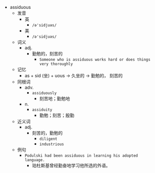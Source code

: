 - assiduous
  - 发音
    - 英
      - `/ə'sidjuəs/`
    - 美
      - `/ə'sidjuəs/`
  - 词义
    - adj.
      - 勤勉的，刻苦的
        - `Someone who is assiduous works hard or does things very thoroughly`
  - 记忆
    - as + sid (坐) + uous → 久坐的 → 勤勉的， 刻苦的
  - 同根词
    - adv.
      - `assiduously`
        - 刻苦地；勤勉地
    - n.
      - `assiduity`
        - 勤勉；刻苦；殷勤
  - 近义词
    - adj.
      - 刻苦的，勤勉的
        - `diligent`
        - `industrious`
  - 例句
    - `Podulski had been assiduous in learning his adopted language.`
      - 珀杜斯基曾经勤奋地学习他所选的外语。

